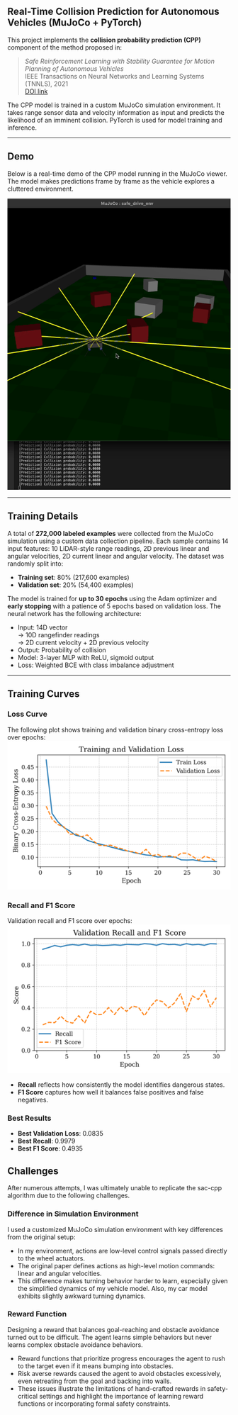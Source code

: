 ## Real-Time Collision Prediction for Autonomous Vehicles (MuJoCo + PyTorch)

This project implements the **collision probability prediction (CPP)** component of the method proposed in:

> *Safe Reinforcement Learning with Stability Guarantee for Motion Planning of Autonomous Vehicles*  
> IEEE Transactions on Neural Networks and Learning Systems (TNNLS), 2021  
> [DOI link](https://doi.org/10.1109/TNNLS.2021.3084685)

The CPP model is trained in a custom MuJoCo simulation environment. It takes range sensor data and velocity information as input and predicts the likelihood of an imminent collision. PyTorch is used for model training and inference.

---

## Demo

Below is a real-time demo of the CPP model running in the MuJoCo viewer. The model makes predictions frame by frame as the vehicle explores a cluttered environment.

![Collision Prediction in Action](./demo/cpp_demo.gif)

---

## Training Details

A total of **272,000 labeled examples** were collected from the MuJoCo simulation using a custom data collection pipeline. Each sample contains 14 input features: 10 LiDAR-style range readings, 2D previous linear and angular velocities, 2D current linear and angular velocity.  The dataset was randomly split into:
- **Training set**: 80% (217,600 examples)
- **Validation set**: 20% (54,400 examples)

The model is trained for **up to 30 epochs** using the Adam optimizer and **early stopping** with a patience of 5 epochs based on validation loss. The neural network has the following architecture: 
- Input: 14D vector  
  → 10D rangefinder readings  
  → 2D current velocity + 2D previous velocity  
- Output: Probability of collision
- Model: 3-layer MLP with ReLU, sigmoid output
- Loss: Weighted BCE with class imbalance adjustment

---

## Training Curves

### Loss Curve

The following plot shows training and validation binary cross-entropy loss over epochs:
![Loss Curve](graph/loss.png)

### Recall and F1 Score

Validation recall and F1 score over epochs:
![Recall and F1](graph/recall_f1.png)

- **Recall** reflects how consistently the model identifies dangerous states.
- **F1 Score** captures how well it balances false positives and false negatives.

### Best Results
- **Best Validation Loss**: 0.0835  
- **Best Recall**: 0.9979  
- **Best F1 Score**: 0.4935  

## Challenges

After numerous attempts, I was ultimately unable to replicate the sac-cpp algorithm due to the following challenges. 

### Difference in Simulation Environment
I used a customized MuJoCo simulation environment with key differences from the original setup:

- In my environment, actions are low-level control signals passed directly to the wheel actuators.
- The original paper defines actions as high-level motion commands: linear and angular velocities.
- This difference makes turning behavior harder to learn, especially given the simplified dynamics of my vehicle model. Also, my car model exhibits slightly awkward turning dynamics.

### Reward Function
Designing a reward that balances goal-reaching and obstacle avoidance turned out to be difficult. The agent learns simple behaviors but never learns complex obstacle avoidance behaviors.
- Reward functions that prioritize progress encourages the agent to rush to the target even if it means bumping into obstacles. 
- Risk averse rewards caused the agent to avoid obstacles excessively, even retreating from the goal and backing into walls.
- These issues illustrate the limitations of hand-crafted rewards in safety-critical settings and highlight the importance of learning reward functions or incorporating formal safety constraints.

